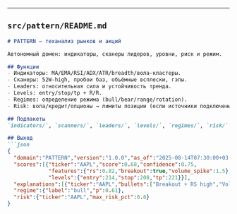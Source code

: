 
---

## `src/pattern/README.md`
```markdown
# PATTERN — теханализ рынков и акций

Автономный домен: индикаторы, сканеры лидеров, уровни, риск и режим.

## Функции
- Индикаторы: MA/EMA/RSI/ADX/ATR/breadth/вола‑кластеры.
- Сканеры: 52W‑high, пробои баз, объёмные всплески, гэпы.
- Leaders: относительная сила и устойчивость тренда.
- Levels: entry/stop/tp + R/R.
- Regimes: определение режима (bull/bear/range/rotation).
- Risk: вола/кредит/опционы → лимиты позиции (если источники подключены).

## Подпакеты
`indicators/`, `scanners/`, `leaders/`, `levels/`, `regimes/`, `risk/`.

## Выход
```json
{
  "domain":"PATTERN","version":"1.0.0","as_of":"2025-08-14T07:30:00+03:00",
  "scores":[{"ticker":"AAPL","score":0.68,"confidence":0.75,
             "features":{"rs":0.82,"breakout":true,"volume_spike":1.5},
             "levels":{"entry":214,"stop":208,"tp":221}}],
  "explanations":[{"ticker":"AAPL","bullets":["Breakout + RS high","Volume confirmation"]}],
  "regime":{"label":"bull","p":0.61},
  "risk":{"ticker":"AAPL","max_risk_pct":0.6}
}
